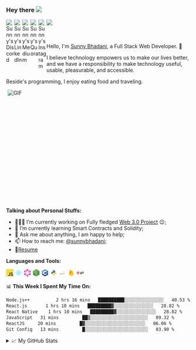 ### Hey there <img src="https://media.giphy.com/media/hvRJCLFzcasrR4ia7z/giphy.gif" width="25px">
<a href="https://discord.gg/XTW52Kt">
  <img align="left" alt="Sunny's Discord" width="22px" src="https://cdn.jsdelivr.net/npm/simple-icons@v3/icons/discord.svg" />
</a>
<a href="https://www.linkedin.com/in/sunny-bhadani-40b1a8112/">
  <img align="left" alt="Sunny's LinkedIn" width="22px" src="https://cdn.jsdelivr.net/npm/simple-icons@v3/icons/linkedin.svg" />
</a>
<a href="https://medium.com/@sunnybhadani898">
  <img align="left" alt="Sunny's Medium" width="22px" src="https://cdn.jsdelivr.net/npm/simple-icons@v3/icons/medium.svg" />
</a>
<a href="https://www.quora.com/profile/Sunny-Bhadani">
  <img align="left" alt="Sunny's Quora" width="22px" src="https://cdn.jsdelivr.net/npm/simple-icons@v3/icons/quora.svg" />
</a>
<a href="https://www.instagram.com/cool_su94/">
  <img align="left" alt="Sunny's Instagram" width="22px" src="https://cdn.jsdelivr.net/npm/simple-icons@v3/icons/instagram.svg" />
</a>

![](https://visitor-badge.glitch.me/badge?page_id=gingerdragon7.gingerdragon7)

<br />

Hello, I'm [Sunny Bhadani](https://www.linkedin.com/in/sunny-bhadani-40b1a8112/), a Full Stack Web Developer. 🚀

I believe technology empowers us to make our lives better, and we have a responsibility to make technology useful, usable, pleasurable, and accessible.

Beside's programming, I enjoy eating food and traveling.

  <img align="right" alt="GIF" src="https://github.com/abhisheknaiidu/abhisheknaiidu/blob/master/code.gif?raw=true" width="500" height="320" />
  
**Talking about Personal Stuffs:**

- 👨🏽‍💻 I’m currently working on Fully fledged [Web 3.0 Project](https://github.com/GingerDragon7/MetaCrypt) :wink:;
- 🌱 I’m currently learning Smart Contracts and Solidity; 
- 💬 Ask me about anything, I am happy to help;
- 📫 How to reach me: [@sunnybhadani](https://www.linkedin.com/in/sunny-bhadani-40b1a8112/);
- 📝[Resume](https://drive.google.com/file/d/1F3fYvIKy9HhfG9WLulQ3KHy8vpVuVaVJ/view?usp=sharing)

**Languages and Tools:**  

<code><img height="20" src="https://raw.githubusercontent.com/github/explore/80688e429a7d4ef2fca1e82350fe8e3517d3494d/topics/javascript/javascript.png"></code>
<code><img height="20" src="https://raw.githubusercontent.com/github/explore/80688e429a7d4ef2fca1e82350fe8e3517d3494d/topics/react/react.png"></code>
<code><img height="20" src="https://raw.githubusercontent.com/github/explore/5c058a388828bb5fde0bcafd4bc867b5bb3f26f3/topics/graphql/graphql.png"></code>
<code><img height="20" src="https://raw.githubusercontent.com/github/explore/80688e429a7d4ef2fca1e82350fe8e3517d3494d/topics/nodejs/nodejs.png"></code>
<code><img height="20" src="https://raw.githubusercontent.com/github/explore/80688e429a7d4ef2fca1e82350fe8e3517d3494d/topics/cpp/cpp.png"></code>
<code><img height="20" src="https://raw.githubusercontent.com/github/explore/80688e429a7d4ef2fca1e82350fe8e3517d3494d/topics/python/python.png"></code>
<code><img height="20" src="https://raw.githubusercontent.com/github/explore/80688e429a7d4ef2fca1e82350fe8e3517d3494d/topics/mysql/mysql.png"></code>
<code><img height="20" src="https://raw.githubusercontent.com/github/explore/80688e429a7d4ef2fca1e82350fe8e3517d3494d/topics/firebase/firebase.png"></code>
<code><img height="20" src="https://raw.githubusercontent.com/github/explore/80688e429a7d4ef2fca1e82350fe8e3517d3494d/topics/git/git.png"></code>

📊 **This Week I Spent My Time On:**
<!--START_SECTION:waka-->
```text
Node.js++          2 hrs 16 mins   ██████████░░░░░░░░░░░░░░░   40.53 % 
React.js       1 hrs 10 mins   █████████▓░░░░░░░░░░░░░░░   28.82 % 
React Native    1 hrs 10 mins   █████████▓░░░░░░░░░░░░░░░   28.82 % 
JavaScript   31 mins         ██▒░░░░░░░░░░░░░░░░░░░░░░   09.32 % 
ReactJS     20 mins         █▓░░░░░░░░░░░░░░░░░░░░░░░   06.06 % 
Git Config   13 mins         █░░░░░░░░░░░░░░░░░░░░░░░░   03.90 % 
```
<!--END_SECTION:waka-->

<details>
<summary>📈 My GitHub Stats</summary>

<p align="center"> <img src="https://github-readme-stats.vercel.app/api?username=gingerdragon7&show_icons=true&theme=gotham" alt="gingerdragon7" />

</details>



